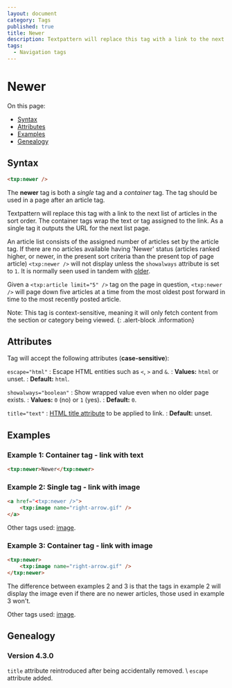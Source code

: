 ```yaml
---
layout: document
category: Tags
published: true
title: Newer
description: Textpattern will replace this tag with a link to the next list of articles in the sort order.
tags:
  - Navigation tags
---
```


# Newer

On this page:

* [Syntax](#syntax)
* [Attributes](#attributes)
* [Examples](#examples)
* [Genealogy](#genealogy)

## Syntax

~~~ html
<txp:newer />
~~~

The **newer** tag is both a *single* tag and a *container* tag. The tag should be used in a page after an article tag.

Textpattern will replace this tag with a link to the next list of articles in the sort order. The container tags wrap the text or tag assigned to the link. As a single tag it outputs the URL for the next list page.

An article list consists of the assigned number of articles set by the article tag. If there are no articles available having 'Newer' status (articles ranked higher, or newer, in the present sort criteria than the present top of page article) `<txp:newer />` will not display unless the `showalways` attribute is set to `1`. It is normally seen used in tandem with [older](older).

Given a `<txp:article limit="5" />` tag on the page in question, `<txp:newer />` will page down five articles at a time from the most oldest post forward in time to the most recently posted article.

Note: This tag is context-sensitive, meaning it will only fetch content from the section or category being viewed.
{: .alert-block .information}

## Attributes

Tag will accept the following attributes (**case-sensitive**):

`escape="html"`
: Escape HTML entities such as `<`, `>` and `&`.
: **Values:** `html` or unset.
: **Default:** `html`.

`showalways="boolean"`
: Show wrapped value even when no older page exists.
: **Values:** `0` (no) or `1` (yes).
: **Default:** `0`.

`title="text"`
: [HTML title attribute](https://developer.mozilla.org/en-US/docs/Web/HTML/Global_attributes#title) to be applied to link.
: **Default:** unset.

## Examples

### Example 1: Container tag - link with text

~~~ html
<txp:newer>Newer</txp:newer>
~~~

### Example 2: Single tag - link with image

~~~ html
<a href="<txp:newer />">
    <txp:image name="right-arrow.gif" />
</a>
~~~

Other tags used: [image](image).

### Example 3: Container tag - link with image

~~~ html
<txp:newer>
    <txp:image name="right-arrow.gif" />
</txp:newer>
~~~

The difference between examples 2 and 3 is that the tags in example 2 will display the image even if there are no newer articles, those used in example 3 won't.

Other tags used: [image](image).

## Genealogy

### Version 4.3.0

`title` attribute reintroduced after being accidentally removed. \\
`escape` attribute added.
